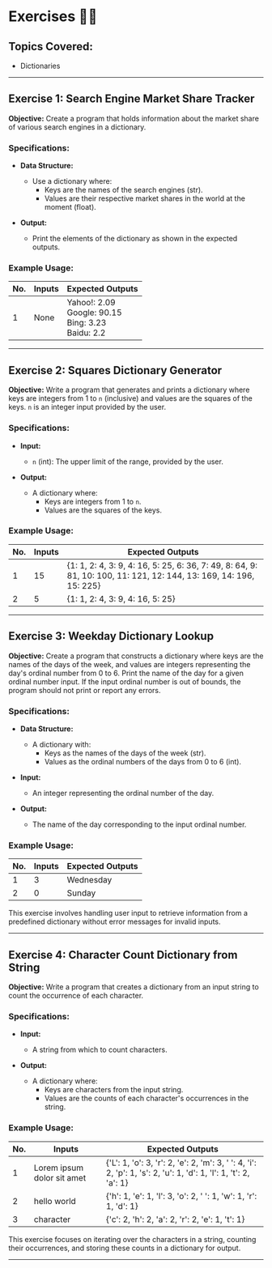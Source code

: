 # Exercises 🏋️‍♂️

## Topics Covered:
- Dictionaries

---

## Exercise 1: Search Engine Market Share Tracker

**Objective:** Create a program that holds information about the market share of various search engines in a dictionary.

### Specifications:
- **Data Structure:**
  - Use a dictionary where:
    - Keys are the names of the search engines (str).
    - Values are their respective market shares in the world at the moment (float).

- **Output:**
  - Print the elements of the dictionary as shown in the expected outputs.

### Example Usage:

| No. | Inputs | Expected Outputs |
|---|--------|------------------|
|1 | None   | Yahoo!: 2.09<br>Google: 90.15<br>Bing: 3.23<br>Baidu: 2.2       |

---

## Exercise 2: Squares Dictionary Generator

**Objective:** Write a program that generates and prints a dictionary where keys are integers from 1 to `n` (inclusive) and values are the squares of the keys. `n` is an integer input provided by the user.

### Specifications:
- **Input:**
  - `n` (int): The upper limit of the range, provided by the user.

- **Output:**
  - A dictionary where:
    - Keys are integers from 1 to `n`.
    - Values are the squares of the keys.

### Example Usage:

| No. | Inputs | Expected Outputs |
|-----|--------|------------------|
| 1   | 15     | {1: 1, 2: 4, 3: 9, 4: 16, 5: 25, 6: 36, 7: 49, 8: 64, 9: 81, 10: 100, 11: 121, 12: 144, 13: 169, 14: 196, 15: 225} |
| 2   | 5      | {1: 1, 2: 4, 3: 9, 4: 16, 5: 25} |

---

## Exercise 3: Weekday Dictionary Lookup

**Objective:** Create a program that constructs a dictionary where keys are the names of the days of the week, and values are integers representing the day's ordinal number from 0 to 6. Print the name of the day for a given ordinal number input. If the input ordinal number is out of bounds, the program should not print or report any errors.

### Specifications:
- **Data Structure:**
  - A dictionary with:
    - Keys as the names of the days of the week (str).
    - Values as the ordinal numbers of the days from 0 to 6 (int).

- **Input:**
  - An integer representing the ordinal number of the day.

- **Output:**
  - The name of the day corresponding to the input ordinal number.

### Example Usage:

| No. | Inputs | Expected Outputs |
|-----|--------|------------------|
| 1   | 3      | Wednesday        |
| 2   | 0      | Sunday           |

This exercise involves handling user input to retrieve information from a predefined dictionary without error messages for invalid inputs.


---

## Exercise 4: Character Count Dictionary from String

**Objective:** Write a program that creates a dictionary from an input string to count the occurrence of each character.

### Specifications:
- **Input:**
  - A string from which to count characters.

- **Output:**
  - A dictionary where:
    - Keys are characters from the input string.
    - Values are the counts of each character's occurrences in the string.

### Example Usage:

| No. | Inputs                        | Expected Outputs                                                                                                                                 |
|-----|-------------------------------|---------------------------------------------------------------------------------------------------------------------------------------------------|
| 1   | Lorem ipsum dolor sit amet    | {'L': 1, 'o': 3, 'r': 2, 'e': 2, 'm': 3, ' ': 4, 'i': 2, 'p': 1, 's': 2, 'u': 1, 'd': 1, 'l': 1, 't': 2, 'a': 1}                                  |
| 2   | hello world                  | {'h': 1, 'e': 1, 'l': 3, 'o': 2, ' ': 1, 'w': 1, 'r': 1, 'd': 1}                                                                                  |
| 3   | character                    | {'c': 2, 'h': 2, 'a': 2, 'r': 2, 'e': 1, 't': 1}                                                                                                   |

This exercise focuses on iterating over the characters in a string, counting their occurrences, and storing these counts in a dictionary for output.


---

